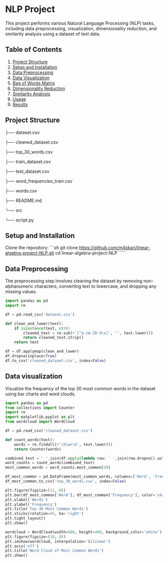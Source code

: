 # NLP Project

This project performs various Natural Language Processing (NLP) tasks, including data preprocessing, visualization, dimensionality reduction, and similarity analysis using a dataset of text data.

## Table of Contents

1. [Project Structure](#project-structure)
2. [Setup and Installation](#setup-and-installation)
3. [Data Preprocessing](#data-preprocessing)
4. [Data Visualization](#data-visualization)
5. [Bag of Words Matrix](#bag-of-words-matrix)
6. [Dimensionality Reduction](#dimensionality-reduction)
7. [Similarity Analysis](#similarity-analysis)
8. [Usage](#usage)
9. [Results](#results)

## Project Structure
├── dataset.csv

├── cleaned_dataset.csv

├── top_30_words.csv

├── train_dataset.csv

├── test_dataset.csv

├── word_frequencies_train.csv

├── words.csv

├── README.md

└── src

└── script.py



## Setup and Installation

 Clone the repository:
    ```sh
    git clone https://github.com/m4skari/linear-algebra-project-NLP.git
    cd linear-algebra-project-NLP
    `````

## Data Preprocessing

The preprocessing step involves cleaning the dataset by removing non-alphanumeric characters, converting text to lowercase, and dropping any missing values.

```python
import pandas as pd
import re

df = pd.read_csv('dataset.csv')

def clean_and_lower(text):
    if isinstance(text, str):
        cleaned_text = re.sub(r'[^a-zA-Z0-9\s]', '', text.lower())
        return cleaned_text.strip()
    return text

df = df.applymap(clean_and_lower)
df.dropna(inplace=True)
df.to_csv('cleaned_dataset.csv', index=False)
```
## Data visualization
Visualize the frequency of the top 30 most common words in the dataset using bar charts and word clouds.
```python
import pandas as pd
from collections import Counter
import re
import matplotlib.pyplot as plt
from wordcloud import WordCloud

df = pd.read_csv('cleaned_dataset.csv')

def count_words(text):
    words = re.findall(r'\b\w+\b', text.lower())
    return Counter(words)

combined_text = ' '.join(df.apply(lambda row: ' '.join(row.dropna().astype(str)), axis=1))
word_counts = count_words(combined_text)
most_common_words = word_counts.most_common(30)

df_most_common = pd.DataFrame(most_common_words, columns=['Word', 'Frequency'])
df_most_common.to_csv('top_30_words.csv', index=False)

plt.figure(figsize=(12, 8))
plt.bar(df_most_common['Word'], df_most_common['Frequency'], color='skyblue')
plt.xlabel('Words')
plt.ylabel('Frequency')
plt.title('Top 30 Most Common Words')
plt.xticks(rotation=45, ha='right')
plt.tight_layout()
plt.show()

wordcloud = WordCloud(width=800, height=400, background_color='white').generate_from_frequencies(word_counts)
plt.figure(figsize=(10, 8))
plt.imshow(wordcloud, interpolation='bilinear')
plt.axis('off')
plt.title('Word Cloud of Most Common Words')
plt.show()
```
